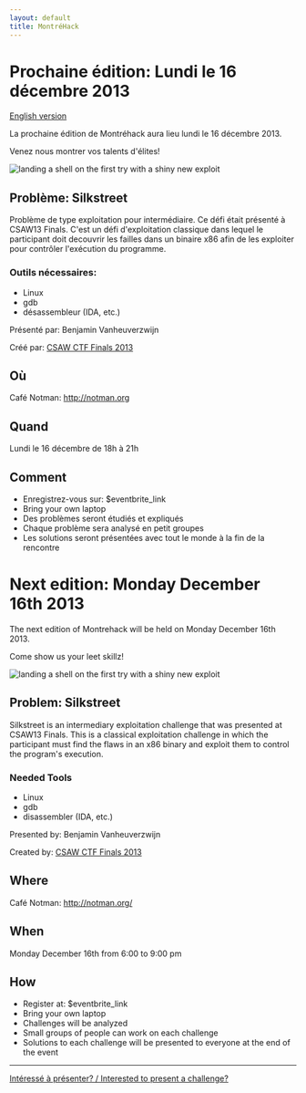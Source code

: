 ```yaml
---
layout: default
title: MontréHack
---
```


# Prochaine édition: Lundi le 16 décembre 2013
[English version](#english)

La prochaine édition de Montréhack aura lieu lundi le 16 décembre 2013.

Venez nous montrer vos talents d'élites!

![landing a shell on the first try with a shiny new exploit](http://i.imgur.com/hxjrrK2.gif)

## Problème: Silkstreet

Problème de type exploitation pour intermédiaire. Ce défi
était présenté à CSAW13 Finals. C'est un défi d'exploitation classique
dans lequel le participant doit decouvrir les failles dans un binaire x86
afin de les exploiter pour contrôler l'exécution du programme.

### Outils nécessaires:

* Linux
* gdb
* désassembleur (IDA, etc.)

Présenté par: Benjamin Vanheuverzwijn

Créé par: [CSAW CTF Finals 2013](https://ctf.isis.poly.edu/)

## Où
Café Notman: http://notman.org

## Quand
Lundi le 16 décembre de 18h à 21h

## Comment
* Enregistrez-vous sur: $eventbrite_link
* Bring your own laptop
* Des problèmes seront étudiés et expliqués
* Chaque problème sera analysé en petit groupes
* Les solutions seront présentées avec tout le monde à la fin de la rencontre


<a id="english"></a>
# Next edition: Monday December 16th 2013

The next edition of Montrehack will be held on Monday December 16th 2013.

Come show us your leet skillz!

![landing a shell on the first try with a shiny new exploit](http://i.imgur.com/hxjrrK2.gif)

## Problem: Silkstreet

Silkstreet is an intermediary exploitation challenge that was presented at
CSAW13 Finals. This is a classical exploitation challenge in which the
participant must find the flaws in an x86 binary and exploit them to control
the program's execution.

### Needed Tools

* Linux
* gdb
* disassembler (IDA, etc.)

Presented by: Benjamin Vanheuverzwijn

Created by: [CSAW CTF Finals 2013](https://ctf.isis.poly.edu/)

## Where
Café Notman: http://notman.org/

## When
Monday December 16th from 6:00 to 9:00 pm

## How
* Register at: $eventbrite_link
* Bring your own laptop
* Challenges will be analyzed
* Small groups of people can work on each challenge
* Solutions to each challenge will be presented to everyone at the end of the event

<hr/>

[Intéressé à présenter? / Interested to present a challenge?](https://github.com/montrehack/montrehack.github.com/wiki/Present-at-Montrehack)
